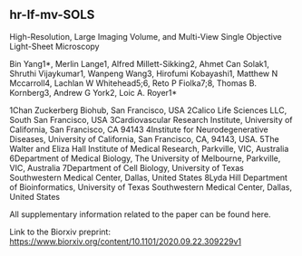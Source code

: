 ## hr-lf-mv-SOLS

High-Resolution, Large Imaging Volume, and Multi-View Single Objective Light-Sheet Microscopy

Bin Yang1*, Merlin Lange1, Alfred Millett-Sikking2, Ahmet Can Solak1, Shruthi Vijaykumar1, Wanpeng Wang3, Hirofumi Kobayashi1, Matthew N Mccarroll4, Lachlan W Whitehead5;6, Reto P Fiolka7;8, Thomas B. Kornberg3, Andrew G York2, Loic A. Royer1*

1Chan Zuckerberg Biohub, San Francisco, USA
2Calico Life Sciences LLC, South San Francisco, USA
3Cardiovascular Research Institute, University of California, San Francisco, CA 94143
4Institute for Neurodegenerative Diseases, University of California, San Francisco, CA, 94143, USA.
5The Walter and Eliza Hall Institute of Medical Research, Parkville, VIC, Australia
6Department of Medical Biology, The University of Melbourne, Parkville, VIC, Australia
7Department of Cell Biology, University of Texas Southwestern Medical Center, Dallas, United States
8Lyda Hill Department of Bioinformatics, University of Texas Southwestern Medical Center, Dallas, United States


All supplementary information related to the paper can be found here.

Link to the Biorxiv preprint: https://www.biorxiv.org/content/10.1101/2020.09.22.309229v1
